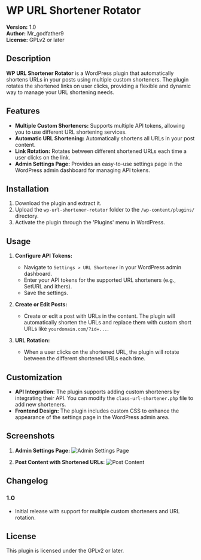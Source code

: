 # WP URL Shortener Rotator

**Version:** 1.0  
**Author:** Mr_godfather9  
**License:** GPLv2 or later

## Description

**WP URL Shortener Rotator** is a WordPress plugin that automatically shortens URLs in your posts using multiple custom shorteners. The plugin rotates the shortened links on user clicks, providing a flexible and dynamic way to manage your URL shortening needs.

## Features

- **Multiple Custom Shorteners:** Supports multiple API tokens, allowing you to use different URL shortening services.
- **Automatic URL Shortening:** Automatically shortens all URLs in your post content.
- **Link Rotation:** Rotates between different shortened URLs each time a user clicks on the link.
- **Admin Settings Page:** Provides an easy-to-use settings page in the WordPress admin dashboard for managing API tokens.

## Installation

1. Download the plugin and extract it.
2. Upload the `wp-url-shortener-rotator` folder to the `/wp-content/plugins/` directory.
3. Activate the plugin through the 'Plugins' menu in WordPress.

## Usage

1. **Configure API Tokens:**
   - Navigate to `Settings > URL Shortener` in your WordPress admin dashboard.
   - Enter your API tokens for the supported URL shorteners (e.g., SetURL and ithers).
   - Save the settings.

2. **Create or Edit Posts:**
   - Create or edit a post with URLs in the content. The plugin will automatically shorten the URLs and replace them with custom short URLs like `yourdomain.com/?id=...`.

3. **URL Rotation:**
   - When a user clicks on the shortened URL, the plugin will rotate between the different shortened URLs each time.

## Customization

- **API Integration:** The plugin supports adding custom shorteners by integrating their API. You can modify the `class-url-shortener.php` file to add new shorteners.
- **Frontend Design:** The plugin includes custom CSS to enhance the appearance of the settings page in the WordPress admin area.

## Screenshots

1. **Admin Settings Page:**
   ![Admin Settings Page](https://telegra.ph/file/5c90002788a4727cf0b2d.png)

2. **Post Content with Shortened URLs:**
   ![Post Content](https://telegra.ph/file/73781ed373a9678466cc6.png)

## Changelog

### 1.0
- Initial release with support for multiple custom shorteners and URL rotation.

## License

This plugin is licensed under the GPLv2 or later.
